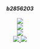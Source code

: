 <div align="center">
  <br>
  <strong><i>b2856203</i></strong>
  <br>
  <br>
   <a href="https://geekmaskedland.tk">
    <img src="https://img.shields.io/badge/Serveur-Minecraft-5B5A59">
  </a>
    <br>
     <a href="https://discord.com/users/827878458700070942">
    <img src="https://img.shields.io/badge/Profil-discord-5B5A59">
  </a>
      <br>
     <a href="https://discord.com/users/605266041601261581">
    <img src="https://img.shields.io/badge/admin:-Messir21-5B5A59">
  </a>
      <br>
     <a href="https://discord.com/users/845337551677161524">
    <img src="https://img.shields.io/badge/Organisateur:-Jean Frédérick-5B5A59">
  </a>
       <a href="https://discord.com/users/826394942334435338">
    <img src="https://img.shields.io/badge/Organisateur:-THE_FABEX-5B5A59">
  </a>

</div>
